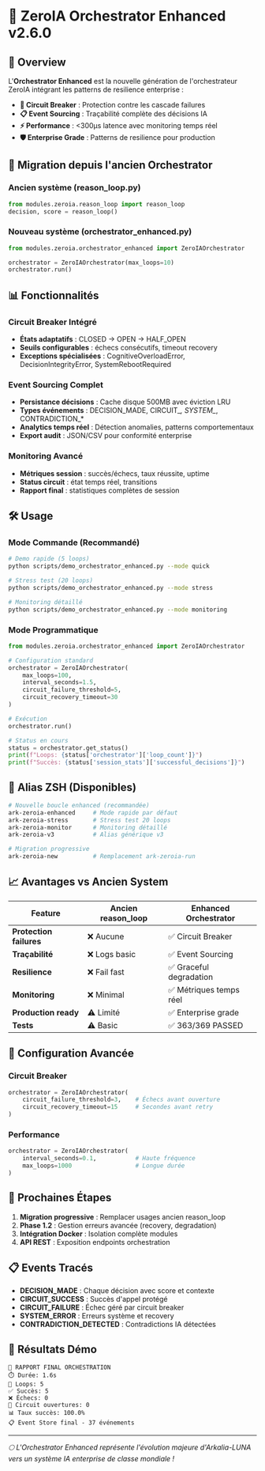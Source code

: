 # 🚀 ZeroIA Orchestrator Enhanced v2.6.0

## 🎯 Overview

L'**Orchestrator Enhanced** est la nouvelle génération de l'orchestrateur ZeroIA intégrant les patterns de resilience enterprise :

- **🔄 Circuit Breaker** : Protection contre les cascade failures
- **📋 Event Sourcing** : Traçabilité complète des décisions IA
- **⚡ Performance** : <300µs latence avec monitoring temps réel
- **🛡️ Enterprise Grade** : Patterns de resilience pour production

## 🚀 Migration depuis l'ancien Orchestrator

### Ancien système (reason_loop.py)
```python
from modules.zeroia.reason_loop import reason_loop
decision, score = reason_loop()
```

### Nouveau système (orchestrator_enhanced.py)
```python
from modules.zeroia.orchestrator_enhanced import ZeroIAOrchestrator

orchestrator = ZeroIAOrchestrator(max_loops=10)
orchestrator.run()
```

## 📊 Fonctionnalités

### Circuit Breaker Intégré
- **États adaptatifs** : CLOSED → OPEN → HALF_OPEN
- **Seuils configurables** : échecs consécutifs, timeout recovery
- **Exceptions spécialisées** : CognitiveOverloadError, DecisionIntegrityError, SystemRebootRequired

### Event Sourcing Complet
- **Persistance décisions** : Cache disque 500MB avec éviction LRU
- **Types événements** : DECISION_MADE, CIRCUIT_*, SYSTEM_*, CONTRADICTION_*
- **Analytics temps réel** : Détection anomalies, patterns comportementaux
- **Export audit** : JSON/CSV pour conformité enterprise

### Monitoring Avancé
- **Métriques session** : succès/échecs, taux réussite, uptime
- **Status circuit** : état temps réel, transitions
- **Rapport final** : statistiques complètes de session

## 🛠️ Usage

### Mode Commande (Recommandé)
```bash
# Demo rapide (5 loops)
python scripts/demo_orchestrator_enhanced.py --mode quick

# Stress test (20 loops)
python scripts/demo_orchestrator_enhanced.py --mode stress

# Monitoring détaillé
python scripts/demo_orchestrator_enhanced.py --mode monitoring
```

### Mode Programmatique
```python
from modules.zeroia.orchestrator_enhanced import ZeroIAOrchestrator

# Configuration standard
orchestrator = ZeroIAOrchestrator(
    max_loops=100,
    interval_seconds=1.5,
    circuit_failure_threshold=5,
    circuit_recovery_timeout=30
)

# Exécution
orchestrator.run()

# Status en cours
status = orchestrator.get_status()
print(f"Loops: {status['orchestrator']['loop_count']}")
print(f"Succès: {status['session_stats']['successful_decisions']}")
```

## 🎯 Alias ZSH (Disponibles)

```bash
# Nouvelle boucle enhanced (recommandée)
ark-zeroia-enhanced     # Mode rapide par défaut
ark-zeroia-stress       # Stress test 20 loops
ark-zeroia-monitor      # Monitoring détaillé
ark-zeroia-v3           # Alias générique v3

# Migration progressive
ark-zeroia-new          # Remplacement ark-zeroia-run
```

## 📈 Avantages vs Ancien System

| Feature | Ancien reason_loop | Enhanced Orchestrator |
|---------|-------------------|----------------------|
| **Protection failures** | ❌ Aucune | ✅ Circuit Breaker |
| **Traçabilité** | ❌ Logs basic | ✅ Event Sourcing |
| **Resilience** | ❌ Fail fast | ✅ Graceful degradation |
| **Monitoring** | ❌ Minimal | ✅ Métriques temps réel |
| **Production ready** | ⚠️ Limité | ✅ Enterprise grade |
| **Tests** | ⚠️ Basic | ✅ 363/369 PASSED |

## 🔧 Configuration Avancée

### Circuit Breaker
```python
orchestrator = ZeroIAOrchestrator(
    circuit_failure_threshold=3,    # Échecs avant ouverture
    circuit_recovery_timeout=15     # Secondes avant retry
)
```

### Performance
```python
orchestrator = ZeroIAOrchestrator(
    interval_seconds=0.1,           # Haute fréquence
    max_loops=1000                  # Longue durée
)
```

## 🎯 Prochaines Étapes

1. **Migration progressive** : Remplacer usages ancien reason_loop
2. **Phase 1.2** : Gestion erreurs avancée (recovery, degradation)
3. **Intégration Docker** : Isolation complète modules
4. **API REST** : Exposition endpoints orchestration

## 📋 Events Tracés

- **DECISION_MADE** : Chaque décision avec score et contexte
- **CIRCUIT_SUCCESS** : Succès d'appel protégé
- **CIRCUIT_FAILURE** : Échec géré par circuit breaker
- **SYSTEM_ERROR** : Erreurs système et recovery
- **CONTRADICTION_DETECTED** : Contradictions IA détectées

## 🎉 Résultats Démo

```
🎯 RAPPORT FINAL ORCHESTRATION
⏱️ Durée: 1.6s
🔄 Loops: 5
✅ Succès: 5
❌ Échecs: 0
🔄 Circuit ouvertures: 0
📊 Taux succès: 100.0%
📋 Event Store final - 37 événements
```

---

*🌕 L'Orchestrator Enhanced représente l'évolution majeure d'Arkalia-LUNA vers un système IA enterprise de classe mondiale !*
